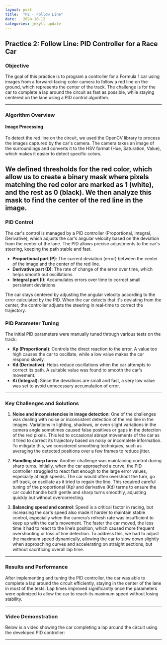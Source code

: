 ```yaml
---
layout: post
title:  "P2 - Follow Line"
date:   2024-10-12
categories: jekyll update
---
```

## Practice 2: Follow Line: PID Controller for a Race Car

### Objective
The goal of this practice is to program a controller for a Formula 1 car using images from a forward-facing color camera to follow a red line on the ground, which represents the center of the track. The challenge is for the car to complete a lap around the circuit as fast as possible, while staying centered on the lane using a PID control algorithm.

---

### Algorithm Overview

#### Image Processing

To detect the red line on the circuit, we used the OpenCV library to process the images captured by the car's camera. The camera takes an image of the surroundings and converts it to the HSV format (Hue, Saturation, Value), which makes it easier to detect specific colors.

We defined thresholds for the red color, which allow us to create a binary mask where pixels matching the red color are marked as 1 (white), and the rest as 0 (black). We then analyze this mask to find the center of the red line in the image.
---

### PID Control

The car's control is managed by a PID controller (Proportional, Integral, Derivative), which adjusts the car's angular velocity based on the deviation from the center of the lane. The PID allows precise adjustments to the car's steering, keeping the path stable and fast.

 - **Proportional part (P)**: The current deviation (error) between the center of the image and the center of the red line.
 - **Derivative part (D)**: The rate of change of the error over time, which helps smooth out oscillations.
 - **Integral part (I)**: Accumulates errors over time to correct small persistent deviations.
 
The car stays centered by adjusting the angular velocity according to the error calculated by the PID. When the car detects that it's deviating from the center, the controller adjusts the steering in real-time to correct the trajectory.
### PID Parameter Tuning

The initial PID parameters were manually tuned through various tests on the track:

- **Kp (Proportional)**: Controls the direct reaction to the error. A value too high causes the car to oscillate, while a low value makes the car respond slowly.
- **Kd (Derivative)**: Helps reduce oscillations when the car attempts to correct its path. A suitable value was found to smooth the car's movement.
- **Ki (Integral)**: Since the deviations are small and fast, a very low value was set to avoid unnecessary accumulation of error.
---

### Key Challenges and Solutions

1. **Noise and inconsistencies in image detection**: One of the challenges was dealing with noise or inconsistent detection of the red line in the images. Variations in lighting, shadows, or even slight variations in the camera angle sometimes caused false positives or gaps in the detection of the red pixels. This led to occasional abrupt movements of the car as it tried to correct its trajectory based on noisy or incomplete information. To mitigate this, we considered smoothing techniques, such as averaging the detected positions over a few frames to reduce jitter.

2. **Handling sharp turns**: Another challenge was maintaining control during sharp turns. Initially, when the car approached a curve, the PID controller struggled to react fast enough to the large error values, especially at high speeds. The car would often overshoot the turn, go off track, or oscillate as it tried to regain the line. This required careful tuning of the proportional (Kp) and derivative (Kd) terms to ensure the car could handle both gentle and sharp turns smoothly, adjusting quickly but without overcorrecting.

3. **Balancing speed and control**: Speed is a critical factor in racing, but increasing the car's speed also made it harder to maintain stable control, especially when the camera’s refresh rate was insufficient to keep up with the car's movement. The faster the car moved, the less time it had to react to the line’s position, which caused more frequent overshooting or loss of line detection. To address this, we had to adjust the maximum speed dynamically, allowing the car to slow down slightly when approaching curves and accelerating on straight sections, but without sacrificing overall lap time.

---

### Results and Performance

After implementing and tuning the PID controller, the car was able to complete a lap around the circuit efficiently, staying in the center of the lane in most of the tests. Lap times improved significantly once the parameters were optimized to allow the car to reach its maximum speed without losing stability.

---

### Video Demonstration

Below is a video showing the car completing a lap around the circuit using the developed PID controller: 




---

